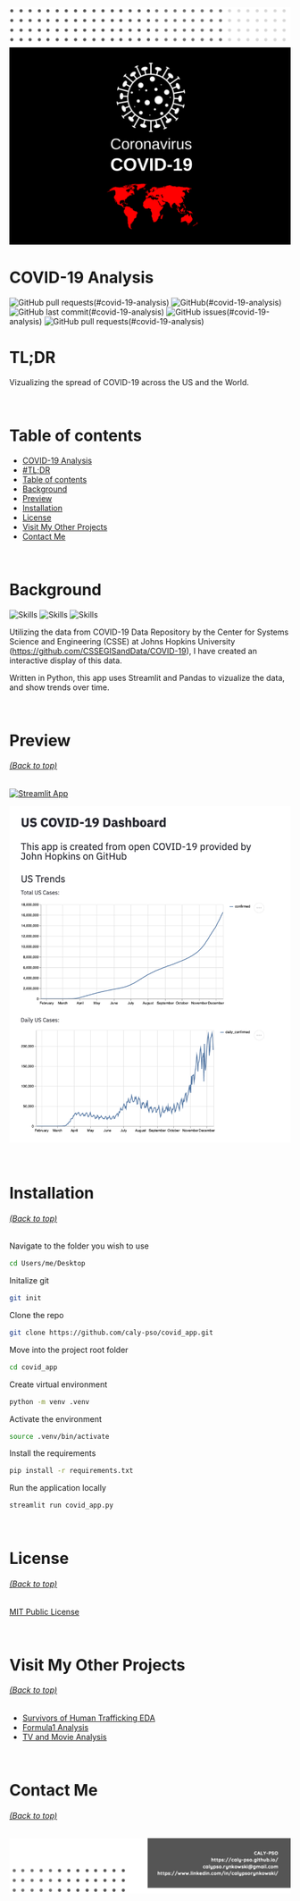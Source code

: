 <!-- Add banner here -->

[![Header](https://github.com/caly-pso/covid_app/blob/main/img/header.png)](#TL;DR)
[![Banner](https://github.com/caly-pso/covid_app/blob/main/img/covid.png)](#TL;DR)

# COVID-19 Analysis

<!-- buttons -->
<!-- https://shields.io/ -->

![GitHub pull requests](https://img.shields.io/github/languages/top/caly-pso/covid_app?style=flat-square)(#covid-19-analysis)
![GitHub](https://img.shields.io/github/repo-size/caly-pso/covid_app?style=flat-square)(#covid-19-analysis)
![GitHub last commit](https://img.shields.io/github/last-commit/caly-pso/covid_app?style=flat-square)(#covid-19-analysis)
![GitHub issues](https://img.shields.io/github/issues-raw/caly-pso/covid_app?style=flat-square)(#covid-19-analysis)
![GitHub pull requests](https://img.shields.io/github/issues-pr/caly-pso/covid_app?style=flat-square)(#covid-19-analysis)

# TL;DR

Vizualizing the spread of COVID-19 across the US and the World.

<br>

# Table of contents

- [COVID-19 Analysis](#covid-19-analysis)
- [#TL;DR](#TL;DR)
- [Table of contents](#table-of-contents)
- [Background](#background)
- [Preview](#preview)
- [Installation](#installation)
- [License](#license)
- [Visit My Other Projects](#visit-my-other-projects)
- [Contact Me](#contact-me)

<br>

# Background

<!-- project in breif -->
<!-- Background
Problem Statement
Data Description -->

<!-- buttons -->

![Skills](https://img.shields.io/badge/-Python-yellowgreen?style=for-the-badge)
![Skills](https://img.shields.io/badge/-Pandas-yellow?style=for-the-badge)
![Skills](https://img.shields.io/badge/-Streamlit-orange?style=for-the-badge)

<!--Colors: brightgreengreenyellowgreenyelloworangeredbluelightgrey
successimportantcriticalinformationalinactive
bluevioletff69b49cf-->

Utilizing the data from COVID-19 Data Repository by the Center for Systems Science and Engineering (CSSE) at Johns Hopkins University (https://github.com/CSSEGISandData/COVID-19), I have created an interactive display of this data.

Written in Python, this app uses Streamlit and Pandas to vizualize the data, and show trends over time.

<br>

# Preview

###### [(Back to top)](#table-of-contents)

<!-- project preview -->

[![Streamlit App](https://static.streamlit.io/badges/streamlit_badge_black_white.svg)](https://share.streamlit.io/caly-pso/covid_app/main/covid_dashboard.py)

[![COVID Dashboard](https://github.com/caly-pso/covid_app/blob/main/img/dashboard.png)](https://share.streamlit.io/caly-pso/covid_app/main/covid_dashboard.py)

<br>

# Installation

###### [(Back to top)](#table-of-contents)

Navigate to the folder you wish to use

```bash
cd Users/me/Desktop
```

Initalize git

```bash
git init
```

Clone the repo

```bash
git clone https://github.com/caly-pso/covid_app.git
```

Move into the project root folder

```bash
cd covid_app
```

Create virtual environment

```bash
python -m venv .venv
```

Activate the environment

```bash
source .venv/bin/activate
```

Install the requirements

```bash
pip install -r requirements.txt
```

Run the application locally

```bash
streamlit run covid_app.py
```

<br>

<!-- # Development

###### [(Back to top)](#table-of-contents)

To modify this application, you need to open up the covid_app.py files, and the fuction and graphing python files. To

<br> -->

# License

###### [(Back to top)](#table-of-contents)

[MIT Public License](https://github.com/caly-pso/covid_app/blob/main/LICENSE.md)

<br>

<!-- Add the footer here -->

# Visit My Other Projects

###### [(Back to top)](#table-of-contents)

- [Survivors of Human Trafficking EDA](https://github.com/caly-pso/EDA_trafficking_survivors)
- [Formula1 Analysis](https://github.com/caly-pso/formula1_analysis)
- [TV and Movie Analysis](https://github.com/caly-pso/moviesmoviesmovies_and_tv)

<br>

# Contact Me

###### [(Back to top)](#table-of-contents)

[![Footer](https://github.com/caly-pso/covid_app/blob/main/img/footer.png)](#contact-me)
